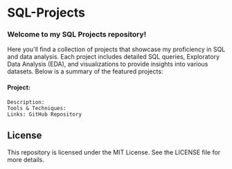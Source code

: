 # SQL-Projects

### Welcome to my SQL Projects repository!

Here you'll find a collection of projects that showcase my proficiency in SQL and data analysis. Each project includes detailed SQL queries, Exploratory Data Analysis (EDA), and visualizations to provide insights into various datasets. Below is a summary of the featured projects:

#### Project: 
    Description: 
    Tools & Techniques: 
    Links: GitHub Repository  





    

## License

This repository is licensed under the MIT License. See the LICENSE file for more details.
